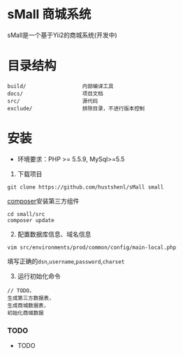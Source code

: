 # sMall 商城系统

sMall是一个基于Yii2的商城系统(开发中)

# 目录结构
```
build/                  内部编译工具
docs/                   项目文档
src/                    源代码
exclude/                排除目录，不进行版本控制
```

# 安装

+ 环境要求：PHP >= 5.5.9, MySql>=5.5

1. 下载项目

`git clone https://github.com/hustshenl/sMall small`

[composer](https://getcomposer.org/)安装第三方组件

```shell
cd small/src
composer update
```
2. 配置数据库信息、域名信息

`vim src/environments/prod/common/config/main-local.php`

填写正确的`dsn`,`username`,`password`,`charset`

3. 运行初始化命令

```shell
// TODO，
生成第三方数据表，
生成商城数据表，
初始化商城数据
```


### TODO

+ TODO
